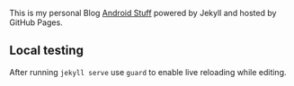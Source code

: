 This is my personal Blog [Android Stuff][1] powered by Jekyll and hosted by GitHub Pages.

## Local testing

After running `jekyll serve` use `guard` to enable live reloading while editing.

  [1]:http://blog.davidmedenjak.com